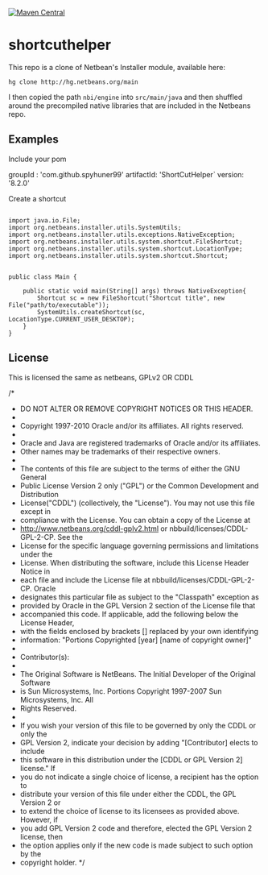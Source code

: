 [![Maven Central](https://maven-badges.herokuapp.com/maven-central/com.github.spyhuner99/ShortCutHelper/badge.svg)](https://maven-badges.herokuapp.com/maven-central/com.github.spyhuner99/ShortCutHelper)

# shortcuthelper

This repo is a clone of Netbean's Installer module, available here:

`hg clone http://hg.netbeans.org/main`

I then copied the path `nbi/engine` into `src/main/java`
and then shuffled around the precompiled native libraries that are included 
in the Netbeans repo.

## Examples

Include your pom

groupId : 'com.github.spyhuner99'
artifactId: 'ShortCutHelper`
version: '8.2.0'

Create a shortcut 

````

import java.io.File;
import org.netbeans.installer.utils.SystemUtils;
import org.netbeans.installer.utils.exceptions.NativeException;
import org.netbeans.installer.utils.system.shortcut.FileShortcut;
import org.netbeans.installer.utils.system.shortcut.LocationType;
import org.netbeans.installer.utils.system.shortcut.Shortcut;


public class Main {

    public static void main(String[] args) throws NativeException{
        Shortcut sc = new FileShortcut("Shortcut title", new File("path/to/executable"));
        SystemUtils.createShortcut(sc, LocationType.CURRENT_USER_DESKTOP);
    }
}

````


## License

This is licensed the same as netbeans, GPLv2 OR CDDL

/*
 * DO NOT ALTER OR REMOVE COPYRIGHT NOTICES OR THIS HEADER.
 *
 * Copyright 1997-2010 Oracle and/or its affiliates. All rights reserved.
 *
 * Oracle and Java are registered trademarks of Oracle and/or its affiliates.
 * Other names may be trademarks of their respective owners.
 *
 * The contents of this file are subject to the terms of either the GNU General
 * Public License Version 2 only ("GPL") or the Common Development and Distribution
 * License("CDDL") (collectively, the "License"). You may not use this file except in
 * compliance with the License. You can obtain a copy of the License at
 * http://www.netbeans.org/cddl-gplv2.html or nbbuild/licenses/CDDL-GPL-2-CP. See the
 * License for the specific language governing permissions and limitations under the
 * License.  When distributing the software, include this License Header Notice in
 * each file and include the License file at nbbuild/licenses/CDDL-GPL-2-CP.  Oracle
 * designates this particular file as subject to the "Classpath" exception as
 * provided by Oracle in the GPL Version 2 section of the License file that
 * accompanied this code. If applicable, add the following below the License Header,
 * with the fields enclosed by brackets [] replaced by your own identifying
 * information: "Portions Copyrighted [year] [name of copyright owner]"
 * 
 * Contributor(s):
 * 
 * The Original Software is NetBeans. The Initial Developer of the Original Software
 * is Sun Microsystems, Inc. Portions Copyright 1997-2007 Sun Microsystems, Inc. All
 * Rights Reserved.
 * 
 * If you wish your version of this file to be governed by only the CDDL or only the
 * GPL Version 2, indicate your decision by adding "[Contributor] elects to include
 * this software in this distribution under the [CDDL or GPL Version 2] license." If
 * you do not indicate a single choice of license, a recipient has the option to
 * distribute your version of this file under either the CDDL, the GPL Version 2 or
 * to extend the choice of license to its licensees as provided above. However, if
 * you add GPL Version 2 code and therefore, elected the GPL Version 2 license, then
 * the option applies only if the new code is made subject to such option by the
 * copyright holder.
 */
